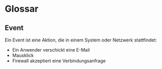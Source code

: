 # Glossar
## Event
Ein Event ist eine Aktion, die in einem System oder Netzwerk stattfindet:
+ Ein Anwender verschickt eine E-Mail
+ Mausklick
+ Firewall akzeptiert eine Verbindungsanfrage
